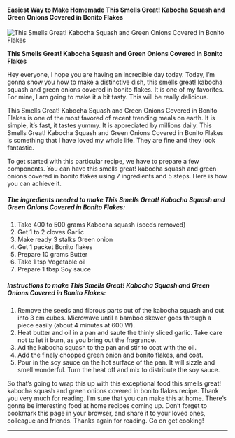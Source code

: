             

#### Easiest Way to Make Homemade This Smells Great! Kabocha Squash and Green Onions Covered in Bonito Flakes

![This Smells Great! Kabocha Squash and Green Onions Covered in Bonito Flakes](https://img-global.cpcdn.com/recipes/5349102331101184/751x532cq70/this-smells-great-kabocha-squash-and-green-onions-covered-in-bonito-flakes-recipe-main-photo.jpg)

**This Smells Great! Kabocha Squash and Green Onions Covered in Bonito Flakes**

Hey everyone, I hope you are having an incredible day today. Today, I’m gonna show you how to make a distinctive dish, this smells great! kabocha squash and green onions covered in bonito flakes. It is one of my favorites. For mine, I am going to make it a bit tasty. This will be really delicious.

This Smells Great! Kabocha Squash and Green Onions Covered in Bonito Flakes is one of the most favored of recent trending meals on earth. It is simple, it’s fast, it tastes yummy. It is appreciated by millions daily. This Smells Great! Kabocha Squash and Green Onions Covered in Bonito Flakes is something that I have loved my whole life. They are fine and they look fantastic.

To get started with this particular recipe, we have to prepare a few components. You can have this smells great! kabocha squash and green onions covered in bonito flakes using 7 ingredients and 5 steps. Here is how you can achieve it.

##### The ingredients needed to make This Smells Great! Kabocha Squash and Green Onions Covered in Bonito Flakes:

1.  Take 400 to 500 grams Kabocha squash (seeds removed)
2.  Get 1 to 2 cloves Garlic
3.  Make ready 3 stalks Green onion
4.  Get 1 packet Bonito flakes
5.  Prepare 10 grams Butter
6.  Take 1 tsp Vegetable oil
7.  Prepare 1 tbsp Soy sauce

##### Instructions to make This Smells Great! Kabocha Squash and Green Onions Covered in Bonito Flakes:

1.  Remove the seeds and fibrous parts out of the kabocha squash and cut into 3 cm cubes. Microwave until a bamboo skewer goes through a piece easily (about 4 minutes at 600 W).
2.  Heat butter and oil in a pan and saute the thinly sliced garlic. Take care not to let it burn, as you bring out the fragrance.
3.  Ad the kabocha squash to the pan and stir to coat with the oil.
4.  Add the finely chopped green onion and bonito flakes, and coat.
5.  Pour in the soy sauce on the hot surface of the pan. It will sizzle and smell wonderful. Turn the heat off and mix to distribute the soy sauce.

So that’s going to wrap this up with this exceptional food this smells great! kabocha squash and green onions covered in bonito flakes recipe. Thank you very much for reading. I’m sure that you can make this at home. There’s gonna be interesting food at home recipes coming up. Don’t forget to bookmark this page in your browser, and share it to your loved ones, colleague and friends. Thanks again for reading. Go on get cooking!

* * *